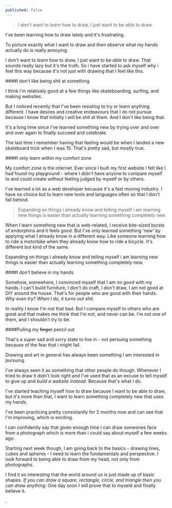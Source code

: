 ```yaml
---
published: false
---
```







> I don't want to _learn_ how to draw, I just want to be _able_ to draw.

I've been learning how to draw lately and it's frustrating.

To picture exactly what I want to draw and then observe what my hands actually do is really annoying.

I don't want to _learn_ how to draw, I just want to be _able_ to draw. That sounds really lazy but it's the truth. So i have started to ask myself why i feel this way because it's not just with drawing that I feel like this.

####I don't like being shit at something

I think i'm relatively good at a few things like skateboarding, surfing, and making websites.

But I noticed recently that I've been resisting to try or learn anything different. I have desires and creative endeavours that I do not pursue because I know that initially i will be shit at them. And I don't like being that.

It's a long time since I've learned something new by trying over and over and over again to finally succeed and celebrate.

The last time I remember having that feeling would be when I landed a new skateboard trick when I was 15. That's pretty sad, but mostly true.

####I only learn within my comfort zone

My comfort zone is the internet. Ever since I built my first website I felt like I had found my playground - where I didn't have anyone to compare myself to and could create without feeling judged by myself or by others.

I've learned a lot as a web developer because it's a fast moving industry. I have no choice but to learn new tools and languages often so that I don't fall behind.

> Expanding on things i already know and telling myself i am learning new things is easier than actually learning something completely new.

When I learn something new that is web-related, I receive bite-sized bursts of endorphins and it feels good. But I've only learned something 'new' by applying what I already know in a different way. Like someone learning how to ride a motorbike when they already know how to ride a bicycle. It's different but kind of the same.

Expanding on things i already know and telling myself i am learning new things is easier than actually learning something completely new.

####I don't believe in my hands

Somehow, somewhere, I convinced myself that I am no good with my hands. I can't build furniture, I don't do craft, I don't draw, I am not good at DIY around the house. That's for people who are good with their hands. _Why even try? When I do, it turns out shit_.

In reality I know I'm not that bad. But I compare myself to others who are great and that makes me think that I'm not, and never can be. I'm not one of them, and I shouldn't try to be.

####Pulling my ~~finger~~ pencil out

That's a super sad and sorry state to live in - not persuing something because of the fear that i might fail.

Drawing and art in general has always been something I am interested in pursuing.

I've always seen it as something that other people do though. Whenever I tried to draw it didn't look right and I've used that as an excuse to tell myself to give up and _build a website instead_. Because that's what I do.

I've started teaching myself how to draw because I want to be able to draw, but it's more than that, I want to learn something completely new that uses my hands.

I've been practicing pretty consistantly for 2 months now and can see that I'm improving, which is exciting.

I can confidently say that given enough time I can draw someones face from a photograph which is more than i could say about myself a few weeks ago.

Starting next week though, I am going back to the basics - drawing lines, cubes and spheres - I need to learn the fundamentals and perspective. I look forward to being able to draw from my head, not only from photographs.

I find it so interesting that the world around us is just made up of basic shapes. _If you can draw a square, rectangle, circle, and triangle then you can draw anything_. One day soon I will prove that to myseld and finally believe it.

.
